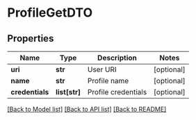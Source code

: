 # ProfileGetDTO

## Properties
Name | Type | Description | Notes
------------ | ------------- | ------------- | -------------
**uri** | **str** | User URI | [optional] 
**name** | **str** | Profile name | [optional] 
**credentials** | **list[str]** | Profile credentials | [optional] 

[[Back to Model list]](../README.md#documentation-for-models) [[Back to API list]](../README.md#documentation-for-api-endpoints) [[Back to README]](../README.md)


